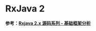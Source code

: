 # RxJava 2

**参考：[Rxjava 2.x 源码系列 - 基础框架分析](https://blog.csdn.net/gdutxiaoxu/article/details/80501816)**



